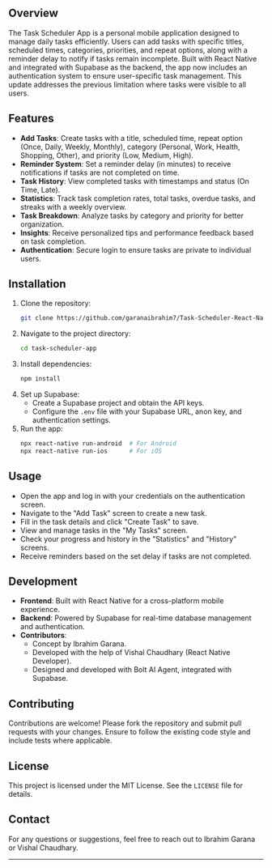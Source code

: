 ## Overview

The Task Scheduler App is a personal mobile application designed to manage daily tasks efficiently. 
Users can add tasks with specific titles, scheduled times, categories, priorities, and repeat options, along with a reminder delay to notify if tasks remain incomplete. Built with React Native and integrated with Supabase as the backend, the app now includes an authentication system to ensure user-specific task management. This update addresses the previous limitation where tasks were visible to all users.

## Features
- **Add Tasks**: Create tasks with a title, scheduled time, repeat option (Once, Daily, Weekly, Monthly), category (Personal, Work, Health, Shopping, Other), and priority (Low, Medium, High).
- **Reminder System**: Set a reminder delay (in minutes) to receive notifications if tasks are not completed on time.
- **Task History**: View completed tasks with timestamps and status (On Time, Late).
- **Statistics**: Track task completion rates, total tasks, overdue tasks, and streaks with a weekly overview.
- **Task Breakdown**: Analyze tasks by category and priority for better organization.
- **Insights**: Receive personalized tips and performance feedback based on task completion.
- **Authentication**: Secure login to ensure tasks are private to individual users.


## Installation
1. Clone the repository:
   ```bash
   git clone https://github.com/garanaibrahim7/Task-Scheduler-React-Native-App
   ```
2. Navigate to the project directory:
   ```bash
   cd task-scheduler-app
   ```
3. Install dependencies:
   ```bash
   npm install
   ```
4. Set up Supabase:
   - Create a Supabase project and obtain the API keys.
   - Configure the `.env` file with your Supabase URL, anon key, and authentication settings.
5. Run the app:
   ```bash
   npx react-native run-android  # For Android
   npx react-native run-ios      # For iOS
   ```

## Usage
- Open the app and log in with your credentials on the authentication screen.
- Navigate to the "Add Task" screen to create a new task.
- Fill in the task details and click "Create Task" to save.
- View and manage tasks in the "My Tasks" screen.
- Check your progress and history in the "Statistics" and "History" screens.
- Receive reminders based on the set delay if tasks are not completed.

## Development
- **Frontend**: Built with React Native for a cross-platform mobile experience.
- **Backend**: Powered by Supabase for real-time database management and authentication.
- **Contributors**:
  - Concept by Ibrahim Garana.
  - Developed with the help of Vishal Chaudhary (React Native Developer).
  - Designed and developed with Bolt AI Agent, integrated with Supabase.

## Contributing
Contributions are welcome! Please fork the repository and submit pull requests with your changes. Ensure to follow the existing code style and include tests where applicable.

## License
This project is licensed under the MIT License. See the `LICENSE` file for details.

## Contact
For any questions or suggestions, feel free to reach out to Ibrahim Garana or Vishal Chaudhary.

---
